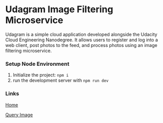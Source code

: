 # Udagram Image Filtering Microservice

Udagram is a simple cloud application developed alongside the Udacity Cloud Engineering Nanodegree. It allows users to register and log into a web client, post photos to the feed, and process photos using an image filtering microservice.

### Setup Node Environment

1. Initialize the project: `npm i`
2. run the development server with `npm run dev`

### Links

[Home](http://image-filter-starter-code-dev2.eu-west-2.elasticbeanstalk.com)

[Query Image](http://image-filter-starter-code-dev2.eu-west-2.elasticbeanstalk.com/filteredimage?image_url=https://i.imgur.com/LU2elXO.jpg)
